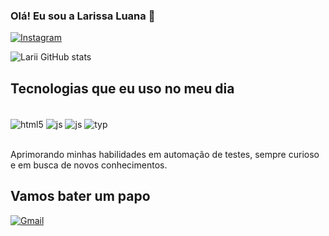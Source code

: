 ### Olá! Eu sou a Larissa Luana 👋

[![Instagram](https://img.shields.io/badge/Instagram-E4405F?style=for-the-badge&logo=instagram&logoColor=white)](https://www.instagram.com/docinho.larii/)

![Larii GitHub stats](https://github-readme-stats.vercel.app/api?username=Larissaluana&show_icons=true&theme=dracula)

## Tecnologias que eu uso no meu dia 

<div style="display: inline_block"><br/>
  <img align="center" alt="html5" src="https://img.shields.io/badge/HTML5-E34F26?style=for-the-badge&logo=html5&logoColor=white" />
  <img align="center" alt="js" src="https://img.shields.io/badge/JavaScript-F7DF1E?style=for-the-badge&logo=javascript&logoColor=black" />
  <img align="center" alt="js" src="https://img.shields.io/badge/Python-14354C?style=for-the-badge&logo=python&logoColor=white" />
  <img align="center" alt="typ" src="https://img.shields.io/badge/TypeScript-007ACC?style=for-the-badge&logo=typescript&logoColor=white" />
</div><br/>

Aprimorando minhas habilidades em automação de testes, sempre curioso e em busca de novos conhecimentos.

## Vamos bater um papo
[![Gmail](https://img.shields.io/badge/Gmail-D14836?style=for-the-badge&logo=gmail&logoColor=white)](larieclara0720@gmail.com)

